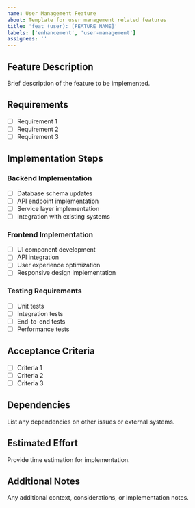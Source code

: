 ```yaml
---
name: User Management Feature
about: Template for user management related features
title: 'feat (user): [FEATURE_NAME]'
labels: ['enhancement', 'user-management']
assignees: ''
---
```


## Feature Description
Brief description of the feature to be implemented.

## Requirements
- [ ] Requirement 1
- [ ] Requirement 2
- [ ] Requirement 3

## Implementation Steps

### Backend Implementation
- [ ] Database schema updates
- [ ] API endpoint implementation
- [ ] Service layer implementation
- [ ] Integration with existing systems

### Frontend Implementation
- [ ] UI component development
- [ ] API integration
- [ ] User experience optimization
- [ ] Responsive design implementation

### Testing Requirements
- [ ] Unit tests
- [ ] Integration tests
- [ ] End-to-end tests
- [ ] Performance tests

## Acceptance Criteria
- [ ] Criteria 1
- [ ] Criteria 2
- [ ] Criteria 3

## Dependencies
List any dependencies on other issues or external systems.

## Estimated Effort
Provide time estimation for implementation.

## Additional Notes
Any additional context, considerations, or implementation notes.